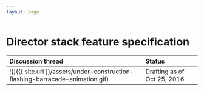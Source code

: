```yaml
---
layout: page
---
```


# Director stack feature specification

| Discussion thread | Status |
|:------------------|:-------|
| ![]({{ site.url }}/assets/under-construction-flashing-barracade-animation.gif) | Drafting as of Oct 25, 2016 |
